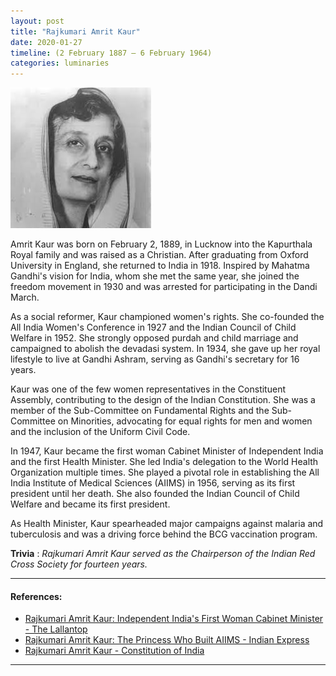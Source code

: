 ```yaml
---
layout: post
title: "Rajkumari Amrit Kaur"
date: 2020-01-27
timeline: (2 February 1887 – 6 February 1964)
categories: luminaries
---
```


<img src="/images/Amrit-Kaur.jpeg" alt="Rajkumari Amrit Kaur Image" class="circular-img" />

Amrit Kaur was born on February 2, 1889, in Lucknow into the Kapurthala Royal family and was raised as a Christian. After graduating from Oxford University in England, she returned to India in 1918. Inspired by Mahatma Gandhi's vision for India, whom she met the same year, she joined the freedom movement in 1930 and was arrested for participating in the Dandi March.

As a social reformer, Kaur championed women's rights. She co-founded the All India Women's Conference in 1927 and the Indian Council of Child Welfare in 1952. She strongly opposed purdah and child marriage and campaigned to abolish the devadasi system. In 1934, she gave up her royal lifestyle to live at Gandhi Ashram, serving as Gandhi's secretary for 16 years.

Kaur was one of the few women representatives in the Constituent Assembly, contributing to the design of the Indian Constitution. She was a member of the Sub-Committee on Fundamental Rights and the Sub-Committee on Minorities, advocating for equal rights for men and women and the inclusion of the Uniform Civil Code.

In 1947, Kaur became the first woman Cabinet Minister of Independent India and the first Health Minister. She led India's delegation to the World Health Organization multiple times. She played a pivotal role in establishing the All India Institute of Medical Sciences (AIIMS) in 1956, serving as its first president until her death. She also founded the Indian Council of Child Welfare and became its first president.

As Health Minister, Kaur spearheaded major campaigns against malaria and tuberculosis and was a driving force behind the BCG vaccination program.

__Trivia__ : *Rajkumari Amrit Kaur served as the Chairperson of the Indian Red Cross Society for fourteen years.*

---

#### References:
- [Rajkumari Amrit Kaur: Independent India's First Woman Cabinet Minister - The Lallantop](https://www.thelallantop.com/oddnaari/rajkumari-amrit-kaur-independent-indias-first-woman-cabinet-minister-who-started-aiims-and-fought-for-womens-rights/)
- [Rajkumari Amrit Kaur: The Princess Who Built AIIMS - Indian Express](https://indianexpress.com/article/research/rajkumari-amrit-kaur-the-princess-who-built-aiims-6570937/)
- [Rajkumari Amrit Kaur - Constitution of India](https://www.constitutionofindia.net/constituent_assembly_members/rajkumari_amrit_kaur)

---